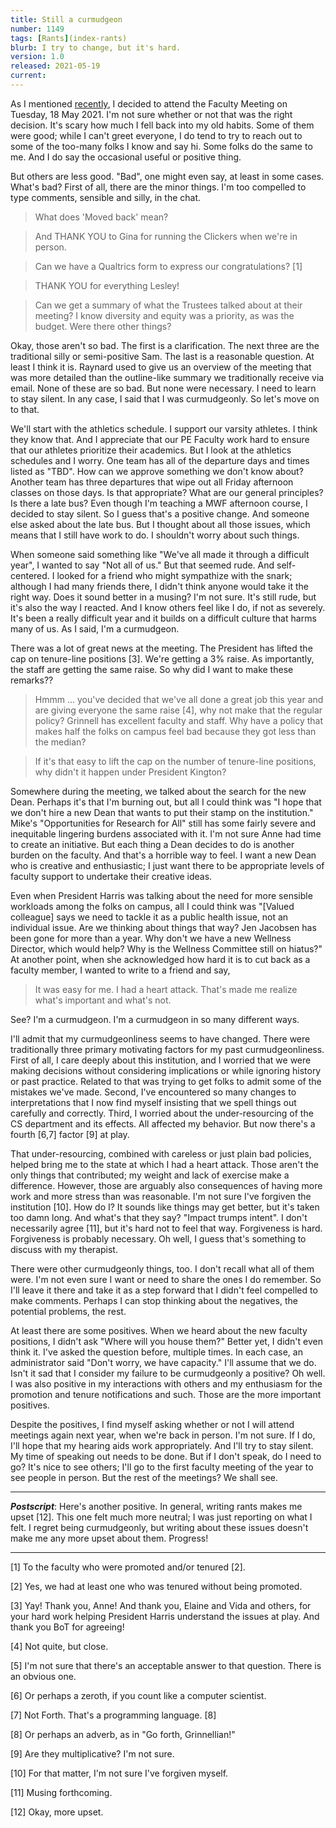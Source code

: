 ```yaml
---
title: Still a curmudgeon
number: 1149
tags: [Rants](index-rants)
blurb: I try to change, but it's hard.
version: 1.0
released: 2021-05-19
current: 
---
```

As I mentioned [recently](eight-weeks-2021-05-17), I decided to attend
the Faculty Meeting on Tuesday, 18 May 2021.  I'm not sure whether or
not that was the right decision.  It's scary how much I fell
back into my old habits.  Some of them were good; while I can't greet
everyone, I do tend to try to reach out to some of the too-many folks
I know and say hi.  Some folks do the same to me.  And I do say the
occasional useful or positive thing.

But others are less good.  "Bad", one might even say, at least in some
cases.  What's bad?  First of all, there are the minor things.  I'm too
compelled to type comments, sensible and silly, in the chat.  

> What does 'Moved back' mean?

> And THANK YOU to Gina for running the Clickers when we're in person.

> Can we have a Qualtrics form to express our congratulations? [1]

> THANK YOU for everything Lesley!

> Can we get a summary of what the Trustees talked about at their
  meeting?  I know diversity and equity was a priority, as was the
  budget.  Were there other things?

Okay, those aren't so bad.  The first is a clarification.  The next
three are the traditional silly or semi-positive Sam.  The last is
a reasonable question.  At least I think it is.  Raynard used to
give us an overview of the meeting that was more detailed than the
outline-like summary we traditionally receive via email.  None of
these are so bad.  But none were necessary.  I need to learn
to stay silent.  In any case, I said that I was curmudgeonly.  So
let's move on to that. 

We'll start with the athletics schedule.  I support our varsity
athletes.  I think they know that.  And I appreciate that our PE
Faculty work hard to ensure that our athletes prioritize their
academics.  But I look at the athletics schedules and I worry.  One
team has all of the departure days and times listed as "TBD".  How
can we approve something we don't know about?  Another team has
three departures that wipe out all Friday afternoon classes on those
days.  Is that appropriate?  What are our general principles?  Is
there a late bus?  Even though I'm teaching a MWF afternoon course,
I decided to stay silent.  So I guess that's a positive change.
And someone else asked about the late bus.  But I thought about all
those issues, which means that I still have work to do.  I shouldn't
worry about such things.

When someone said something like "We've all made it through a
difficult year", I wanted to say "Not all of us."  But that seemed
rude.  And self-centered.  I looked for a friend who might sympathize
with the snark; although I had many friends there, I didn't think
anyone would take it the right way.  Does it sound better in a musing?
I'm not sure.  It's still rude, but it's also the way I reacted.
And I know others feel like I do, if not as severely.  It's been a
really difficult year and it builds on a difficult culture that harms
many of us.  As I said, I'm a curmudgeon.

There was a lot of great news at the meeting.  The President has
lifted the cap on tenure-line positions [3].  We're getting a 3%
raise.  As importantly, the staff are getting the same raise.  So
why did I want to make these remarks?? 

> Hmmm ... you've decided that we've all done a great job this year
and are giving everyone the same raise [4], why not make that the
regular policy?  Grinnell has excellent faculty and staff.  Why
have a policy that makes half the folks on campus feel bad because
they got less than the median?

> If it's that easy to lift the cap on the number of tenure-line
positions, why didn't it happen under President Kington? 

Somewhere during the meeting, we talked about the search for the
new Dean.  Perhaps it's that I'm burning out, but all I could think
was "I hope that we don't hire a new Dean that wants to put their
stamp on the institution."  Mike's "Opportunities for Research for
All" still has some fairly severe and inequitable lingering burdens
associated with it.  I'm not sure Anne had time to create an
initiative.  But each thing a Dean decides to do is another burden
on the faculty.  And that's a horrible way to feel. I want a new
Dean who is creative and enthusiastic; I just want there to be
appropriate levels of faculty support to undertake their creative
ideas.

Even when President Harris was talking about the need for more
sensible workloads among the folks on campus, all I could think was
"[Valued colleague] says we need to tackle it as a public health
issue, not an individual issue.  Are we thinking about things that
way?  Jen Jacobsen has been gone for more than a year.  Why don't
we have a new Wellness Director, which would help?  Why is the
Wellness Committee still on hiatus?"  At another point, when she
acknowledged how hard it is to cut back as a faculty member, I
wanted to write to a friend and say, 

> It was easy for me.  I had a heart attack.  That's made me
realize what's important and what's not.

See?  I'm a curmudgeon.  I'm a curmudgeon in so many different ways.

I'll admit that my curmudgeonliness seems to have changed.  There
were traditionally three primary motivating factors for my past
curmudgeonliness.  First of all, I care deeply about this institution,
and I worried that we were making decisions without considering
implications or while ignoring history or past practice.  Related
to that was trying to get folks to admit some of the mistakes we've
made.  Second, I've encountered so many changes to interpretations
that I now find myself insisting that we spell things out carefully
and correctly.  Third, I worried about the under-resourcing of the
CS department and its effects.  All affected my behavior.  But now
there's a fourth [6,7] factor [9] at play.

That under-resourcing, combined with careless or just plain bad
policies, helped bring me to the state at which I had a heart attack.
Those aren't the only things that contributed; my weight and lack
of exercise make a difference.  However, those are arguably also
consequences of having more work and more stress than was reasonable.
I'm not sure I've forgiven the institution [10].  How do I?  It
sounds like things may get better, but it's taken too damn long.
And what's that they say?  "Impact trumps intent".  I don't necessarily
agree [11], but it's hard not to feel that way.  Forgiveness is
hard.  Forgiveness is probably necessary.  Oh well, I guess that's
something to discuss with my therapist.

There were other curmudgeonly things, too.  I don't recall what all
of them were.  I'm not even sure I want or need to share the ones
I do remember.  So I'll leave it there and take it as a step forward
that I didn't feel compelled to make comments.  Perhaps I can stop
thinking about the negatives, the potential problems, the rest.

At least there are some positives.  When we heard about the new
faculty positions, I didn't ask "Where will you house them?"  Better
yet, I didn't even think it.  I've asked the question before,
multiple times.  In each case, an administrator said "Don't worry,
we have capacity." I'll assume that we do.  Isn't it sad that I
consider my failure to be curmudgeonly a positive?  Oh well.  I was
also positive in my interactions with others and my enthusiasm for
the promotion and tenure notifications and such.  Those are the
more important positives.

Despite the positives, I find myself asking whether or not I will
attend meetings again next year, when we're back in person.  I'm
not sure.  If I do, I'll hope that my hearing aids work appropriately.
And I'll try to stay silent.  My time of speaking out needs to be
done.  But if I don't speak, do I need to go?  It's nice to see
others; I'll go to the first faculty meeting of the year to see
people in person.  But the rest of the meetings?  We shall see.

---

**_Postscript_**: Here's another positive.  In general, writing
rants makes me upset [12].  This one felt much more neutral; I was
just reporting on what I felt.  I regret being curmudgeonly, but
writing about these issues doesn't make me any more upset about
them.  Progress!

---

[1] To the faculty who were promoted and/or tenured [2].

[2] Yes, we had at least one who was tenured without being promoted.

[3] Yay!  Thank you, Anne!  And thank you, Elaine and Vida and others,
for your hard work helping President Harris understand the issues at
play.  And thank you BoT for agreeing!

[4] Not quite, but close.

[5] I'm not sure that there's an acceptable answer to that question.
There is an obvious one.

[6] Or perhaps a zeroth, if you count like a computer scientist.

[7] Not Forth.  That's a programming language.  [8]

[8] Or perhaps an adverb, as in "Go forth, Grinnellian!"

[9] Are they multiplicative?  I'm not sure.

[10] For that matter, I'm not sure I've forgiven myself.

[11] Musing forthcoming.

[12] Okay, more upset.
